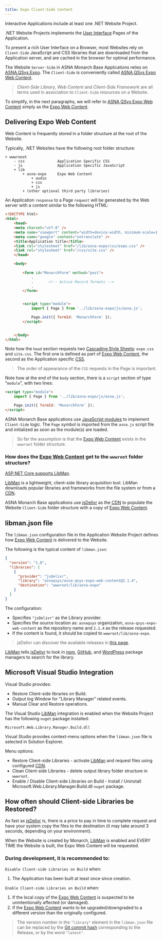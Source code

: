 ```yaml
---
title: Expo Client-Side Content
---
```


Interactive Applications include at least one .NET Website Project.

.NET Website Projects implements the [User Interface](https://en.wikipedia.org/wiki/User_interface) Pages of the Application.

To present a rich User Interface on a Browser, most Websites rely on `Client-Side` JavaScript and CSS libraries that are downloaded from the Application server, and are cached in the browser for optimal performance.

The Website `Server-Side` in ASNA Monarch Base Applications relies on [ASNA.QSys.Expo](reference/asna-qsys-expo/expo-tags/expo-tags-intro.md). The `Client-Side` is conveniently called [ASNA QSys Expo Web Content](https://github.com/asnaqsys/asna-qsys-expo-web-content).

>*Client-Side Library*, *Web Content* and *Client-Side Framework* are all terms used in association to `Client-Side` resources on a Website.

To simplify, in the next paragraphs, we will refer to [ASNA QSys Expo Web Content](https://github.com/asnaqsys/asna-qsys-expo-web-content) simply as the [Expo Web Content](https://github.com/asnaqsys/asna-qsys-expo-web-content).

## Delivering Expo Web Content

Web Content is frequently stored in a folder structure at the root of the Website.

Typically, .NET Websites have the following root folder structure:

```
+ wwwrooot
    - css               Application Specific CSS
    - js                Application Specific JavaScript  
    + lib
        + asna-expo     Expo Web Content
            + audio
            + css
            + js
        + (other optional third party libraries)
```

An Application `response` to a Page `request` will be generated by the Web server with a content similar to the following HTML:

```html
<!DOCTYPE html>
<html>
    <head>
    <meta charset="utf-8" />
    <meta name="viewport" content="width=device-width, minimum-scale=1.0, maximum-scale=1.0" />
    <meta name="google" content="notranslate" />
    <title>Application title</title>
    <link rel="stylesheet" href="/lib/asna-expo/css/expo.css" />
    <link rel="stylesheet" href="/css/site.css" />
    </head>

    <body>
        
        <form id="MonarchForm" method="post">
            .
            .       <!-- Active Record formats -->
            .
        </form>


        <script type="module">
            import { Page } from '../lib/asna-expo/js/asna.js';

            Page.init({ formId: 'MonarchForm' });
        </script>

        
    </body>
</html>
```

Note how the `head` section requests two [Cascading Style Sheets](https://en.wikipedia.org/wiki/CSS): `expo.css` and `site.css`. The first one is defined as part of [Expo Web Content](https://github.com/asnaqsys/asna-qsys-expo-web-content), the second as the Application specific [CSS](https://en.wikipedia.org/wiki/CSS).

>The order of appearance of the `CSS` requests in the Page is important.

Note how at the end of the `body` section, there is a `script` section of type "`module`", with two lines:

```html
<script type="module">
    import { Page } from '../lib/asna-expo/js/asna.js';

    Page.init({ formId: 'MonarchForm' });
</script>
```

ASNA Monarch Base applications use [JavaScript modules](https://developer.mozilla.org/en-US/docs/Web/JavaScript/Guide/Modules) to implement `Client-Side` logic. The `Page` symbol is imported from the `asna.js` script file and initialized as soon as the module(s) are loaded.

>So far the assumption is that the [Expo Web Content](https://github.com/asnaqsys/asna-qsys-expo-web-content) exists in the `wwwroot` folder structure.

### How does the [Expo Web Content](https://github.com/asnaqsys/asna-qsys-expo-web-content) get to the `wwwroot` folder structure?

[ASP.NET Core supports LibMan](https://docs.microsoft.com/en-us/aspnet/core/client-side/libman/libman-vs?view=aspnetcore-6.0). 

[LibMan](https://docs.microsoft.com/en-us/aspnet/core/client-side/libman/?view=aspnetcore-6.0) is a lightweight, client-side library acquisition tool. LibMan downloads popular libraries and frameworks from the file system or from a [CDN](https://en.wikipedia.org/wiki/Content_delivery_network).

ASNA Monarch Base applications use [jsDelivr](https://www.jsdelivr.com/) as the [CDN](https://en.wikipedia.org/wiki/Content_delivery_network) to populate the Website `Client-Side` folder structure with a copy of [Expo Web Content](https://github.com/asnaqsys/asna-qsys-expo-web-content).


## libman.json file

The `libman.json` configuration file in the Application Website Project defines how [Expo Web Content](https://github.com/asnaqsys/asna-qsys-expo-web-content) is delivered to the Website.

The following is the typical content of `libman.json`:

```json
{
  "version": "1.0",
  "libraries": [
    {
      "provider": "jsdelivr",
      "library": "asnaqsys/asna-qsys-expo-web-content@2.1.4",
      "destination": "wwwroot/lib/asna-expo"
    }
  ]
}
```

The configuration:

* Specifies `"jsDelivr"` as the Library provider.
* Specifies the source location as: `asnaqsys` organization, `asna-qsys-expo-web-content` as the repository name and `2.1.4` as the release requested.
* If the content is found, it should be copied to `wwwroot/lib/asna-expo`.

> jsDelivr can discover the available releases in [this page](https://www.jsdelivr.com/package/gh/asnaqsys/asna-qsys-expo-web-content).

[LibMan](https://docs.microsoft.com/en-us/aspnet/core/client-side/libman/?view=aspnetcore-6.0) tells [jsDelivr](https://www.jsdelivr.com/) to look in [npm](https://www.npmjs.com), [GitHub](https://github.com), and [WordPress](https://wordpress.com/) package managers to search for the library.

## Microsoft Visual Studio Integration

Visual Studio provides:

* Restore Client-side libraries on Build.
* Output log Window for "Library Manager" related events.
* Manual Clear and Restore operations.

The Visual Studio [LibMan](https://docs.microsoft.com/en-us/aspnet/core/client-side/libman/libman-vs?view=aspnetcore-6.0) integration is enabled when the Website Project has the following `nuget` package installed:

```
Microsoft.Web.Library.Manager.Build.dll
```

Visual Studio provides context-menu options when the `libman.json` file is selected in Solution Explorer.

Menu options:
* Restore Client-side Libraries - activate [LibMan](https://docs.microsoft.com/en-us/aspnet/core/client-side/libman/libman-vs?view=aspnetcore-6.0) and request files using configured [CDN](https://en.wikipedia.org/wiki/Content_delivery_network).
* Clean Client-side Libraries - delete output library folder structure in `wwwroot`.
* Enable / Disable Client-side Libraries on Build - Install / Uninstall Microsoft.Web.Library.Manager.Build.dll `nuget` package.

## How often should Client-side Libraries be Restored?

As fast as [jsDelivr](https://www.jsdelivr.com/) is, there is a price to pay in time to complete request and have your system copy the files to the destination (it may take around 3 seconds, depending on your environment).

When the Website is created by Monarch, [LibMan](https://docs.microsoft.com/en-us/aspnet/core/client-side/libman/libman-vs?view=aspnetcore-6.0) is enabled and EVERY TIME the Website is built, the Expo Web Content will be requested.

### During development, it is recommended to:

`Disable Client-side Libraries on Build` when:

   1. The Application has been built at least once since creation.

`Enable Client-side Libraries on Build` when:

   1. If the local copy of the [Expo Web Content](https://github.com/asnaqsys/asna-qsys-expo-web-content) is suspected to be unintentionally affected (or damaged).
   2. If the [Expo Web Content](https://github.com/asnaqsys/asna-qsys-expo-web-content) wants to be upgraded/downgraded to a different version than the originally configured.


>The version number in the `"library"` element in the `libman.json` file can be replaced by the [Git commit hash](https://git-scm.com/docs/gitglossary) corresponding to the Release, or by the word `"latest"`.



